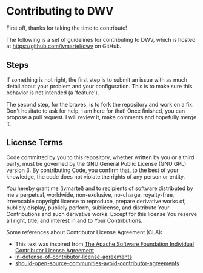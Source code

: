 Contributing to DWV
===================

First off, thanks for taking the time to contribute!

The following is a set of guidelines for contributing to DWV,
which is hosted at https://github.com/ivmartel/dwv on GitHub.

Steps
-----
If something is not right, the first step is to submit an issue with as much detail
about your problem and your configuration. This is to make sure this behavior is not
intended (a 'feature').

The second step, for the braves, is to fork the repository and work on a fix. Don't hesitate
to ask for help, I am here for that! Once finished, you can propose a pull request. I will review
it, make comments and hopefully merge it.

License Terms
-------------
Code committed by you to this repository, whether written by you or a third party, must be
governed by the GNU General Public License (GNU GPL) version 3. By contributing Code, 
you confirm that, to the best of your knowledge, the code does not violate the
rights of any person or entity.

You hereby grant me (ivmartel) and to recipients of software distributed by me
a perpetual, worldwide, non-exclusive, no-charge, royalty-free, irrevocable copyright 
license to reproduce, prepare derivative works of, publicly display, publicly perform, 
sublicense, and distribute Your Contributions and such derivative works. Except for this license 
You reserve all right, title, and interest in and to Your Contributions.

Some references about Contributor License Agreement (CLA):
 * This text was inspired from [The Apache Software Foundation Individual Contributor License Agreement](https://www.apache.org/licenses/icla.txt)
 * [in-defense-of-contributor-license-agreements](https://julien.ponge.org/blog/in-defense-of-contributor-license-agreements/)
 * [should-open-source-communities-avoid-contributor-agreements](http://www.computerworlduk.com/blogs/simon-says/should-open-source-communities-avoid-contributor-agreements-3569648/)
